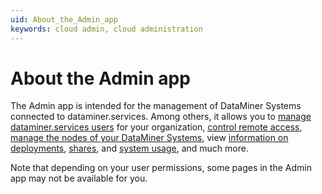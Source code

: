 ```yaml
---
uid: About_the_Admin_app
keywords: cloud admin, cloud administration
---
```


# About the Admin app

The Admin app is intended for the management of DataMiner Systems connected to dataminer.services. Among others, it allows you to [manage dataminer.services users](xref:Managing_dataminer_services_users) for your organization, [control remote access](xref:Controlling_remote_access), [manage the nodes of your DataMiner Systems](xref:Managing_cloud-connected_nodes), view [information on deployments](xref:Viewing_info_on_deployments), [shares](xref:Viewing_info_on_shares), and [system usage](xref:Viewing_info_on_system_usage), and much more.

Note that depending on your user permissions, some pages in the Admin app may not be available for you.

